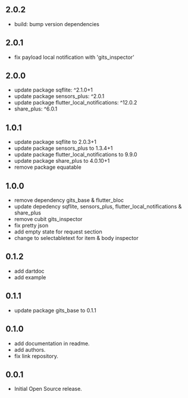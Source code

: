 ## 2.0.2

- build: bump version dependencies

## 2.0.1

- fix payload local notification with 'gits_inspector'

## 2.0.0

- update package sqflite: ^2.1.0+1
- update package sensors_plus: ^2.0.1
- update package flutter_local_notifications: ^12.0.2
- share_plus: ^6.0.1

## 1.0.1

- update package sqflite to 2.0.3+1
- update package sensors_plus to 1.3.4+1
- update package flutter_local_notifications to 9.9.0
- update package share_plus to 4.0.10+1
- remove package equatable

## 1.0.0

- remove dependency gits_base & flutter_bloc
- update depedency sqflite, sensors_plus, flutter_local_notifications & share_plus
- remove cubit gits_inspector
- fix pretty json
- add empty state for request section
- change to selectabletext for item & body inspector

## 0.1.2

- add dartdoc
- add example

## 0.1.1

- update package gits_base to 0.1.1

## 0.1.0

- add documentation in readme.
- add authors.
- fix link repository.

## 0.0.1

- Initial Open Source release.
